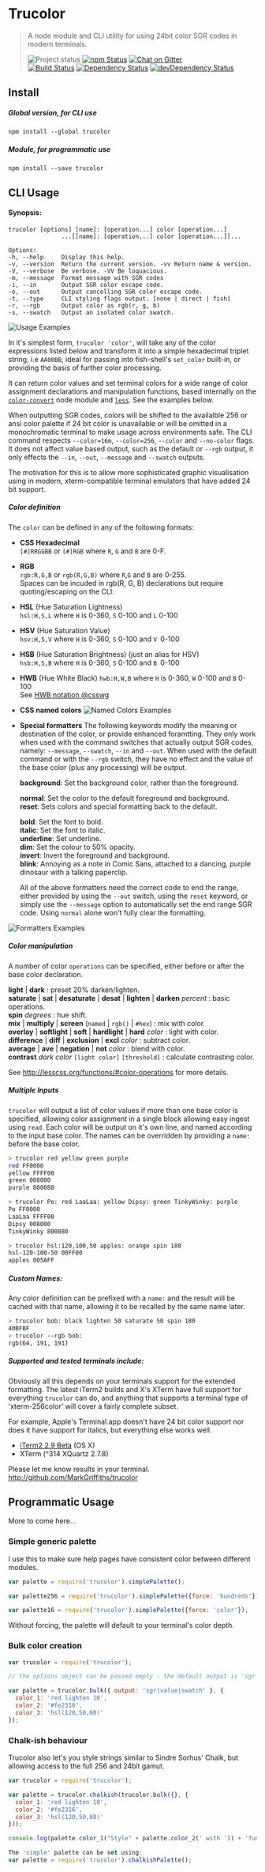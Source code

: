 # Trucolor
>A node module and CLI utility for using 24bit color SGR codes in modern terminals.
>
>![Project status][project-badge]
[![npm Status][npm-badge]][npm]
[![Chat on Gitter][gitter-badge]][gitter]  
[![Build Status][build-badge]][travis]
[![Dependency Status][david-badge]][david]
[![devDependency Status][david-dev-badge]][david-dev]


## Install
##### Global version, for CLI use
`npm install --global trucolor`

##### Module, for programmatic use
`npm install --save trucolor`

## CLI Usage

#### Synopsis:

```text
trucolor [options] [name]: [operation...] color [operation...]
               ...[[name]: [operation...] color [operation...]]...

Options:
-h, --help     Display this help.
-v, --version  Return the current version. -vv Return name & version.
-V, --verbose  Be verbose. -VV Be loquacious.                        
-m, --message  Format message with SGR codes
-i, --in       Output SGR color escape code.                         
-o, --out      Output cancelling SGR color escape code.   
-t, --type     CLI styling flags output. [none | direct | fish]           
-r, --rgb      Output color as rgb(r, g, b)                          
-s, --swatch   Output an isolated color swatch.
```

![Usage Examples][example]

In it's simplest form, `trucolor 'color'`, will take any of the color expressions listed below and transform it into a simple hexadecimal triplet string, i.e `AA00BB`, ideal for passing into fish-shell's `set_color` built-in, or providing the basis of further color processing.

It can return color values and set terminal colors for a wide range of color assignment declarations and manipulation functions, based internally on the [`color-convert`](https://github.com/Qix-/color-convert) node module and [`less`](http://lesscss.org). See the examples below.

When outputting SGR codes, colors will be shifted to the availalble 256 or ansi color palette if 24 bit color is unavailable or will be omitted in a monochromatic terminal to make usage across environments safe. The CLI command respects `--color=16m`, `--color=256`, `--color` and `--no-color` flags. It does not affect value based output, such as the default or `--rgb` output, it only effects the `--in`, `--out`, `--message` and `--swatch` outputs.

The motivation for this is to allow more sophisticated graphic visualisation using in modern, xterm-compatible terminal emulators that have added 24 bit support.

##### Color definition

The `color` can be defined in any of the following formats:

- __CSS Hexadecimal__  
  `[#]RRGGBB` or `[#]RGB` where `R`, `G` and `B` are 0-F.

- __RGB__  
  `rgb:R,G,B` or `rgb(R,G,B)` where `R`,`G` and `B` are 0-255.  
  Spaces can be incuded in rgb(R, G, B) declarations but require quoting/escaping on the CLI.

- __HSL__ (Hue Saturation Lightness)  
  `hsl:H,S,L` where `H` is 0-360, `S` 0-100 and `L` 0-100

- __HSV__ (Hue Saturation Value)  
  `hsv:H,S,V` where `H` is 0-360, `S` 0-100 and `V `0-100

- __HSB__ (Hue Saturation Brightness) (just an alias for HSV)  
  `hsb:H,S,B` where `H` is 0-360, `S` 0-100 and `B `0-100

- __HWB__ (Hue White Black)
  `hwb:H,W,B` where `H` is 0-360, `W` 0-100 and `B` 0-100  
  See [HWB notation @csswg](https://drafts.csswg.org/css-color/#the-hwb-notation)

- __CSS named colors__
![Named Colors Examples][named]

- __Special formatters__
The following keywords modify the meaning or destination of the color, or provide enhanced foramtting. They only work when used with the command switches that actually output SGR codes, namely: `--message`, `--swatch`, `--in` and `--out`. When used with the default command or with the `--rgb` switch, they have no effect and the value of the base color (plus any processing) will be output.

  __background__: Set the background color, rather than the foreground.

  __normal__: Set the color to the default foreground and background.  
  __reset__: Sets colors and special formatting back to the default.

  __bold__: Set the font to bold.  
  __italic__: Set the font to italic.  
  __underline__: Set underline.  
  __dim__: Set the colour to 50% opacity.  
  __invert__: Invert the foreground and background.  
  __blink__: Annoying as a note in Comic Sans, attached to a dancing, purple dinosaur with a talking paperclip.

  All of the above formatters need the correct code to end the range, either provided by using the `--out` switch, using the `reset` keyword, or simply use the `--message` option to automatically set the end range SGR code. Using `normal` alone won't fully clear the formatting.

![Formatters Examples][formatters]

##### Color manipulation

A number of color `operations` can be specified, either before or after the base color declaration.

__light__ | __dark__ : preset 20% darken/lighten.  
__saturate__ | __sat__ | __desaturate__ | __desat__ | __lighten__ | __darken__ _percent_ : basic operations.  
__spin__ _degrees_ : hue shift.  
__mix__ | __multiply__ | __screen__ (`named` | `rgb()` | `#hex`) : mix with color.  
__overlay__ | __softlight__ | __soft__ | __hardlight__ | __hard__ _color_ : light with color.  
__difference__ | __diff__ | __exclusion__ | __excl__ _color_ : subtract color.  
__average__ | __ave__ | __negation__ | __not__ _color_ : blend with color.  
__contrast__ _dark color_ `[light color]` `[threshold]` : calculate contrasting color.  

See <http://lesscss.org/functions/#color-operations> for more details.

##### Multiple Inputs
`trucolor` will output a list of color values if more than one base color is specified, allowing color assignment in a single block allowing easy ingest using `read`. Each color will be output on it's own line, and named according to the input base color. The names can be overridden by providing a `name:` before the base color.

```sh
> trucolor red yellow green purple
red FF0000
yellow FFFF00
green 008000
purple 800080

> trucolor Po: red LaaLaa: yellow Dipsy: green TinkyWinky: purple
Po FF0000
LaaLaa FFFF00
Dipsy 008000
TinkyWinky 800080

> trucolor hsl:120,100,50 apples: orange spin 180
hsl-120-100-50 00FF00
apples 005AFF
```

##### Custom Names:
Any color definition can be prefixed with a `name:` and the result will be cached with that name, allowing it to be recalled by the same name later.

```sh
> trucolor bob: black lighten 50 saturate 50 spin 180
40BFBF
> trucolor --rgb bob:
rgb(64, 191, 191)
```

##### Supported and tested terminals include:
Obviously all this depends on your terminals support for the extended formatting. The latest iTerm2 builds and X's XTerm have full support for everything `trucolor` can do, and anything that supports a terminal type of 'xterm-256color' will cover a fairly complete subset.

For example, Apple's Terminal.app doesn't have 24 bit color support nor does it have support for italics, but everything else works well.

- [iTerm2 2.9 Beta](https://iterm2.com/downloads.html) (OS X)
- XTerm (^314 XQuartz 2.7.8)

Please let me know results in your terminal. <http://github.com/MarkGriffiths/trucolor>

## Programmatic Usage

More to come here...

### Simple generic palette

I use this to make sure help pages have consistent color between different modules.

```javascript
var palette = require('trucolor').simplePalette();

var palette256 = require('trucolor').simplePalette({force: 'hundreds'});

var palette16 = require('trucolor').simplePalette({force: 'color'});
```

Without forcing, the palette will default to your terminal's color depth.

### Bulk color creation

```javascript
var trucolor = require('trucolor');

// the options object can be passed empty - the default output is 'sgr'

var palette = trucolor.bulk({ output: 'sgr|value|swatch' }, {
  color_1: 'red lighten 10',
  color_2: '#fe2316',
  color_3: 'hsl(120,50,60)'
});
```

### Chalk-ish behaviour

Trucolor also let's you style strings similar to Sindre Sorhus' Chalk, but allowing access to the full 256 and 24bit gamut.

```javascript
var trucolor = require('trucolor');

var palette = trucolor.chalkish(trucolor.bulk({}, {
  color_1: 'red lighten 10',
  color_2: '#fe2316',
  color_3: 'hsl(120,50,60)'
}));

console.log(palette.color_1("Style" + palette.color_2(' with ')) + 'functions')

The 'simple' palette can be set using:
var palette = require('trucolor').chalkishPalette();
```

[example]: https://raw.githubusercontent.com/MarkGriffiths/trucolor/develop/media/example.png
[named]: https://raw.githubusercontent.com/MarkGriffiths/trucolor/develop/media/named.png
[formatters]: https://raw.githubusercontent.com/MarkGriffiths/trucolor/develop/media/formatters.png

[project-badge]: http://img.shields.io/badge/status-beta-blue.svg?style=flat
[build-badge]: http://img.shields.io/travis/MarkGriffiths/trucolor.svg?branch=master&style=flat
[david-badge]: http://img.shields.io/david/MarkGriffiths/trucolor.svg?style=flat
[david-dev-badge]: http://img.shields.io/david/dev/MarkGriffiths/trucolor.svg?style=flat
[npm-badge]: https://img.shields.io/npm/v/trucolor.svg?style=flat
[gitter-badge]: https://badges.gitter.im/MarkGriffiths/help.svg

[travis]: https://travis-ci.org/MarkGriffiths/trucolor
[david]: https://david-dm.org/MarkGriffiths/trucolor
[david-dev]: https://david-dm.org/MarkGriffiths/trucolor#info=devDependencies
[npm]: https://www.npmjs.com/package/trucolor
[gitter]: https://gitter.im/MarkGriffiths/help?utm_source=badge&utm_medium=badge&utm_campaign=pr-badge&utm_content=badge

